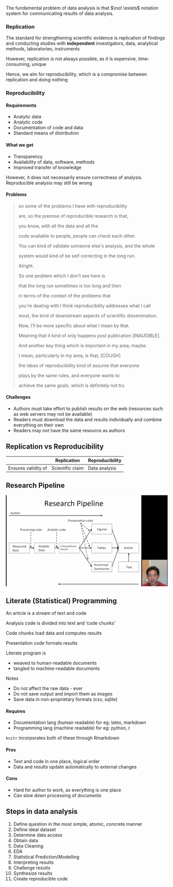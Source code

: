 The fundamental problem of data analysis is that $\not \exists$ notation system for communicating results of data analysis.

### Replication

The standard for strengthening scientific evidence is replication of findings and conducting studies with **independent** investigators, data, analytical methods, laboratories, instruments

However, replication is not always possible, as it is expensive, time-consuming, unique

Hence, we aim for reproducibility, which is a compromise between replication and doing nothing

### Reproducibility

#### Requirements

- Analytic data
- Analytic code
- Documentation of code and data
- Standard means of distribution

#### What we get

- Transparency
- Availability of data, software, methods
- Improved transfer of knowledge

However, it does not necessarily ensure correctness of analysis. Reproducible analysis may still be wrong

#### Problems

> so some of the problems I have with reproducibility 
>
> are, so the premise of reproducible research is that, 
>
> you know, with all the data and all the 
>
> code available to people, people can check each other. 
>
> You can kind of validate someone else's analysis, and the whole 
>
> system would kind of be self correcting in the long run. 
>
> Alright. 
>
> So one problem which I don't see here is 
>
> that the long run sometimes is too long and then 
>
> in terms of the context of the problems that 
>
> you're dealing with I think reproducibility addresses what I call 
>
> most, the kind of downstream aspects of scientific dissemination. 
>
> Now, I'll be more specific about what I mean by that. 
>
> Meaning that it kind of only happens post publication [INAUDIBLE]. 
>
> And another key thing which is important in my area, maybe. 
>
> I mean, particularly in my area, is that, [COUGH] 
>
> the ideas of reproducibility kind of assume that everyone 
>
> plays by the same rules, and everyone wants to 
>
> achieve the same goals, which is definitely not tru

#### Challenges

- Authors must take effort to publish results on the web (resources such as web servers may not be available)
- Readers must download the data and results individually and combine everything on their own
- Readers may not have the same resource as authors

## Replication vs Reproducibility

|                     | Replication      | Reproducibility |
| ------------------- | ---------------- | --------------- |
| Ensures validity of | Scientific claim | Data analysis   |

## Research Pipeline

![image-20230119112253439](assets/image-20230119112253439.png)

## Literate (Statistical) Programming

An article is a stream of text and code

Analysis code is divided into text and ‘code chunks’

Code chunks load data and computes results

Presentation code formats results

Literate program is

- weaved to human-readable documents
- tangled to machine-readable documents

Notes

- Do not affect the raw data - ever
- Do not save output and import them as images
- Save data in non-proprietary formats (csv, sqlite)

#### Requires

- Documentation lang (human readable)
  for eg: latex, markdown
- Programming lang (machine readable)
  for eg: python, r

`knitr` incorporates both of these through Rmarkdown 

#### Pros

- Text and code in one place, logical order
- Data and results update automatically to external changes

#### Cons

- Hard for author to work, as everything is one place
- Can slow down processing of documents

## Steps in data analysis

1. Define question in the most simple, atomic, concrete manner
2. Define ideal dataset
3. Determine data access
4. Obtain data
5. Data Cleaning
6. EDA
7. Statistical Prediction/Modelling
8. Interpreting results
9. Challenge results
10. Synthesize results
11. Create reproducible code
